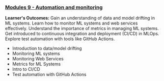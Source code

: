 ### [Modules 9 - Automation and monitoring](module9.md) 
**Learner's Outcomes:**
Gain an understanding of data and model drifting in ML systems.
Learn how to monitor ML systems and web services effectively.
Understand the importance of metrics in managing ML systems.
Get introduced to continuous integration and deployment (CI/CD) in MLOps.
Explore test automation with tools like GitHub Actions.
- Introduction to data/model drifting
- Monitoring ML systems
- Monitoring Web Services
- Metrics for ML Systems
- Intro to CI/CD
- Test automation with GitHub Actions
